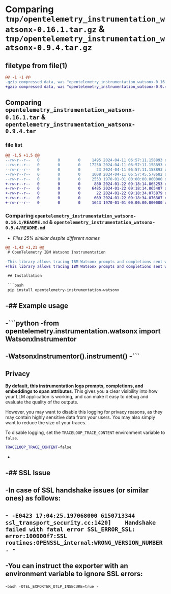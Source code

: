 # Comparing `tmp/opentelemetry_instrumentation_watsonx-0.16.1.tar.gz` & `tmp/opentelemetry_instrumentation_watsonx-0.9.4.tar.gz`

## filetype from file(1)

```diff
@@ -1 +1 @@
-gzip compressed data, was "opentelemetry_instrumentation_watsonx-0.16.1.tar", max compression
+gzip compressed data, was "opentelemetry_instrumentation_watsonx-0.9.4.tar", max compression
```

## Comparing `opentelemetry_instrumentation_watsonx-0.16.1.tar` & `opentelemetry_instrumentation_watsonx-0.9.4.tar`

### file list

```diff
@@ -1,5 +1,5 @@
--rw-r--r--   0        0        0     1495 2024-04-11 06:57:11.158893 opentelemetry_instrumentation_watsonx-0.16.1/README.md
--rw-r--r--   0        0        0    17250 2024-04-11 06:57:11.158893 opentelemetry_instrumentation_watsonx-0.16.1/opentelemetry/instrumentation/watsonx/__init__.py
--rw-r--r--   0        0        0       23 2024-04-11 06:57:11.158893 opentelemetry_instrumentation_watsonx-0.16.1/opentelemetry/instrumentation/watsonx/version.py
--rw-r--r--   0        0        0     1008 2024-04-11 06:57:45.578682 opentelemetry_instrumentation_watsonx-0.16.1/pyproject.toml
--rw-r--r--   0        0        0     2553 1970-01-01 00:00:00.000000 opentelemetry_instrumentation_watsonx-0.16.1/PKG-INFO
+-rw-r--r--   0        0        0      880 2024-01-22 09:18:14.865253 opentelemetry_instrumentation_watsonx-0.9.4/README.md
+-rw-r--r--   0        0        0     6485 2024-01-22 09:18:14.865487 opentelemetry_instrumentation_watsonx-0.9.4/opentelemetry/instrumentation/watsonx/__init__.py
+-rw-r--r--   0        0        0       22 2024-01-22 09:18:34.075879 opentelemetry_instrumentation_watsonx-0.9.4/opentelemetry/instrumentation/watsonx/version.py
+-rw-r--r--   0        0        0      669 2024-01-22 09:18:34.076307 opentelemetry_instrumentation_watsonx-0.9.4/pyproject.toml
+-rw-r--r--   0        0        0     1643 1970-01-01 00:00:00.000000 opentelemetry_instrumentation_watsonx-0.9.4/PKG-INFO
```

### Comparing `opentelemetry_instrumentation_watsonx-0.16.1/README.md` & `opentelemetry_instrumentation_watsonx-0.9.4/README.md`

 * *Files 25% similar despite different names*

```diff
@@ -1,43 +1,21 @@
 # OpenTelemetry IBM Watsonx Instrumentation
 
-This library allows tracing IBM Watsonx prompts and completions sent with the official [IBM Watson Machine Learning library](https://ibm.github.io/watson-machine-learning-sdk/) and [IBM watsonx.ai library](https://ibm.github.io/watsonx-ai-python-sdk/).
+This library allows tracing IBM Watsonx prompts and completions sent with the official [IBM Watson Machine Learning library](https://ibm.github.io/watson-machine-learning-sdk/).
 
 ## Installation
 
 ```bash
 pip install opentelemetry-instrumentation-watsonx
 ```
 
-## Example usage
-
-```python
-from opentelemetry.instrumentation.watsonx import WatsonxInstrumentor
-
-WatsonxInstrumentor().instrument()
-```
-
 ## Privacy
 
 **By default, this instrumentation logs prompts, completions, and embeddings to span attributes**. This gives you a clear visibility into how your LLM application is working, and can make it easy to debug and evaluate the quality of the outputs.
 
 However, you may want to disable this logging for privacy reasons, as they may contain highly sensitive data from your users. You may also simply want to reduce the size of your traces.
 
 To disable logging, set the `TRACELOOP_TRACE_CONTENT` environment variable to `false`.
 
 ```bash
 TRACELOOP_TRACE_CONTENT=false
 ```
-
-## SSL Issue
-
-In case of SSL handshake issues (or similar ones) as follows:
-
-```
-E0423 17:04:25.197068000 6150713344 ssl_transport_security.cc:1420]    Handshake failed with fatal error SSL_ERROR_SSL: error:100000f7:SSL routines:OPENSSL_internal:WRONG_VERSION_NUMBER.
-```
-
-You can instruct the exporter with an environment variable to ignore SSL errors:
-
-```bash
-OTEL_EXPORTER_OTLP_INSECURE=true
-```
```

